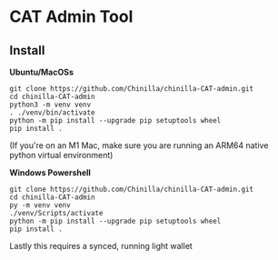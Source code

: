 CAT Admin Tool
=======

Install
-------

**Ubuntu/MacOSs**
```
git clone https://github.com/Chinilla/chinilla-CAT-admin.git
cd chinilla-CAT-admin
python3 -m venv venv
. ./venv/bin/activate
python -m pip install --upgrade pip setuptools wheel
pip install .
```
(If you're on an M1 Mac, make sure you are running an ARM64 native python virtual environment)

**Windows Powershell**
```
git clone https://github.com/Chinilla/chinilla-CAT-admin.git
cd chinilla-CAT-admin
py -m venv venv
./venv/Scripts/activate
python -m pip install --upgrade pip setuptools wheel
pip install .
```

Lastly this requires a synced, running light wallet
